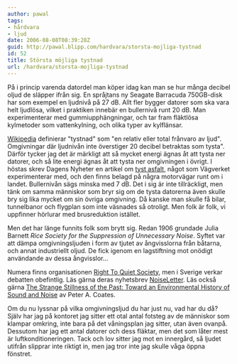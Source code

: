 ```yaml
---
author: pawal
tags:
- hårdvara
- ljud
date: 2006-08-08T08:39:28Z
guid: http://pawal.blipp.com/hardvara/storsta-mojliga-tystnad
id: 52
title: Största möjliga tystnad
url: /hardvara/storsta-mojliga-tystnad
---
```


På i princip varenda datordel man köper idag kan man se hur många
decibel oljud de släpper ifrån sig. En språjtans ny Seagate Barracuda
750GB-disk har som exempel en ljudnivå på 27 dB. Allt fler bygger
datorer som ska vara helt ljudlösa, vilket i praktiken innebär en
bullernivå runt 20 dB. Man experimenterar med gummiupphängningar, och
tar fram fläktlösa kylmetoder som vattenkylning, och olika typer av
kylflänsar.

<a href="https://sv.wikipedia.org/wiki/Tystnad">Wikipedia</a>
definierar "tystnad" som "en relativ eller total frånvaro av
ljud". Omgivningar där ljudnivån inte överstiger 20 decibel betraktas
som tysta". Därför tycker jag det är märkligt att så mycket energi
ägnas åt att tysta ner datorer, och så lite energi ägnas åt att tysta
ner omgivningen i övrigt. I höstas skrev Dagens Nyheter en artikel om
<a href="http://www.dn.se/DNet/jsp/polopoly.jsp?d=1064&a=493328&previousRenderType=6">tyst
asfalt</a>, något som Vägverket experimenterar med, och den finns
belagd på några motorvägar runt om i landet. Bullernivån sägs minska
med 7 dB. Det i sig är inte tillräckligt, men tänk om samma människor
som bryr sig om de tysta datorerna även skulle bry sig lika mycket om
sin övriga omgivning. Då kanske man skulle få bilar, tunnelbanor och
flygplan som inte väsnades så otroligt. Men folk är folk, vi uppfinner
hörlurar med brusreduktion istället.

Men det har länge funnits folk som brytt sig. Redan 1906 grundade
Julia Barnett *Rice Society for the Suppression of Unnecessary
Noise*. Syftet var att dämpa omgivningsljuden i form av tjutet av
ångvisslorna från båtarna, och annat industriellt oljud. De fick
igenom en lagstiftning mot onödigt användande av dessa ångvisslor...

Numera finns organisationen <a href="http://www.quiet.org/">Right To
Quiet Society</a>, men i Sverige verkar debatten obefintlig. Läs gärna
deras nyhetsbrev <a
href="http://www.quiet.org/newsl.htm">NoiseLetter</a>. Läs också gärna
<a
href="http://www.historycooperative.org/journals/eh/10.4/coates.html">The
Strange Stillness of the Past: Toward an Environmental History of
Sound and Noise</a> av Peter A. Coates.

Om du nu lyssnar på vilka omgivningsljud du har just nu, vad har du
då? Själv har jag på kontoret jag sitter ett otal antal fotsteg av de
människor som klampar omkring, inte bara på det våningsplan jag
sitter, utan även ovanpå. Dessutom har jag ett antal datorer och dess
fläktar, men det som låter mest är luftkonditioneringen. Tack och lov
sitter jag mot en innergård, så ljudet utifrån slipprar inte riktigt
in, men jag tror inte jag skulle våga öppna fönstret.